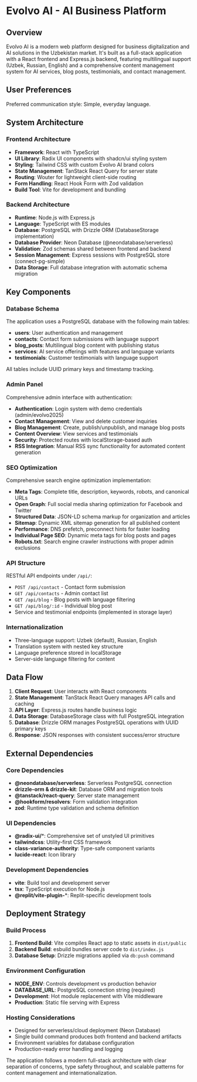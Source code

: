 # Evolvo AI - AI Business Platform

## Overview

Evolvo AI is a modern web platform designed for business digitalization and AI solutions in the Uzbekistan market. It's built as a full-stack application with a React frontend and Express.js backend, featuring multilingual support (Uzbek, Russian, English) and a comprehensive content management system for AI services, blog posts, testimonials, and contact management.

## User Preferences

Preferred communication style: Simple, everyday language.

## System Architecture

### Frontend Architecture
- **Framework**: React with TypeScript
- **UI Library**: Radix UI components with shadcn/ui styling system
- **Styling**: Tailwind CSS with custom Evolvo AI brand colors
- **State Management**: TanStack React Query for server state
- **Routing**: Wouter for lightweight client-side routing
- **Form Handling**: React Hook Form with Zod validation
- **Build Tool**: Vite for development and bundling

### Backend Architecture
- **Runtime**: Node.js with Express.js
- **Language**: TypeScript with ES modules
- **Database**: PostgreSQL with Drizzle ORM (DatabaseStorage implementation)
- **Database Provider**: Neon Database (@neondatabase/serverless)
- **Validation**: Zod schemas shared between frontend and backend
- **Session Management**: Express sessions with PostgreSQL store (connect-pg-simple)
- **Data Storage**: Full database integration with automatic schema migration

## Key Components

### Database Schema
The application uses a PostgreSQL database with the following main tables:
- **users**: User authentication and management
- **contacts**: Contact form submissions with language support
- **blog_posts**: Multilingual blog content with publishing status
- **services**: AI service offerings with features and language variants
- **testimonials**: Customer testimonials with language support

All tables include UUID primary keys and timestamp tracking.

### Admin Panel
Comprehensive admin interface with authentication:
- **Authentication**: Login system with demo credentials (admin/evolvo2025)
- **Contact Management**: View and delete customer inquiries
- **Blog Management**: Create, publish/unpublish, and manage blog posts
- **Content Overview**: View services and testimonials
- **Security**: Protected routes with localStorage-based auth
- **RSS Integration**: Manual RSS sync functionality for automated content generation

### SEO Optimization
Comprehensive search engine optimization implementation:
- **Meta Tags**: Complete title, description, keywords, robots, and canonical URLs
- **Open Graph**: Full social media sharing optimization for Facebook and Twitter
- **Structured Data**: JSON-LD schema markup for organization and articles
- **Sitemap**: Dynamic XML sitemap generation for all published content
- **Performance**: DNS prefetch, preconnect hints for faster loading
- **Individual Page SEO**: Dynamic meta tags for blog posts and pages
- **Robots.txt**: Search engine crawler instructions with proper admin exclusions

### API Structure
RESTful API endpoints under `/api/`:
- `POST /api/contact` - Contact form submission
- `GET /api/contacts` - Admin contact list
- `GET /api/blog` - Blog posts with language filtering
- `GET /api/blog/:id` - Individual blog post
- Service and testimonial endpoints (implemented in storage layer)

### Internationalization
- Three-language support: Uzbek (default), Russian, English
- Translation system with nested key structure
- Language preference stored in localStorage
- Server-side language filtering for content

## Data Flow

1. **Client Request**: User interacts with React components
2. **State Management**: TanStack React Query manages API calls and caching
3. **API Layer**: Express.js routes handle business logic
4. **Data Storage**: DatabaseStorage class with full PostgreSQL integration
5. **Database**: Drizzle ORM manages PostgreSQL operations with UUID primary keys
6. **Response**: JSON responses with consistent success/error structure

## External Dependencies

### Core Dependencies
- **@neondatabase/serverless**: Serverless PostgreSQL connection
- **drizzle-orm & drizzle-kit**: Database ORM and migration tools
- **@tanstack/react-query**: Server state management
- **@hookform/resolvers**: Form validation integration
- **zod**: Runtime type validation and schema definition

### UI Dependencies
- **@radix-ui/***: Comprehensive set of unstyled UI primitives
- **tailwindcss**: Utility-first CSS framework
- **class-variance-authority**: Type-safe component variants
- **lucide-react**: Icon library

### Development Dependencies
- **vite**: Build tool and development server
- **tsx**: TypeScript execution for Node.js
- **@replit/vite-plugin-***: Replit-specific development tools

## Deployment Strategy

### Build Process
1. **Frontend Build**: Vite compiles React app to static assets in `dist/public`
2. **Backend Build**: esbuild bundles server code to `dist/index.js`
3. **Database Setup**: Drizzle migrations applied via `db:push` command

### Environment Configuration
- **NODE_ENV**: Controls development vs production behavior
- **DATABASE_URL**: PostgreSQL connection string (required)
- **Development**: Hot module replacement with Vite middleware
- **Production**: Static file serving with Express

### Hosting Considerations
- Designed for serverless/cloud deployment (Neon Database)
- Single build command produces both frontend and backend artifacts
- Environment variables for database configuration
- Production-ready error handling and logging

The application follows a modern full-stack architecture with clear separation of concerns, type safety throughout, and scalable patterns for content management and internationalization.